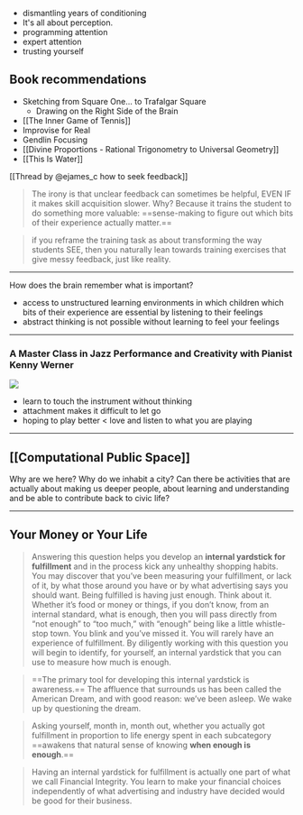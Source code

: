 
- dismantling years of conditioning
- It's all about perception.
- programming attention
- expert attention
- trusting yourself
## Book recommendations

- Sketching from Square One... to Trafalgar Square
	- Drawing on the Right Side of the Brain
- [[The Inner Game of Tennis]]
- Improvise for Real
- Gendlin Focusing
- [[Divine Proportions - Rational Trigonometry to Universal Geometry]]
- [[This Is Water]]

[[Thread by @ejames_c how to seek feedback]]

> The irony is that unclear feedback can sometimes be helpful, EVEN IF it makes skill acquisition slower. Why? Because it trains the student to do something more valuable: ==sense-making to figure out which bits of their experience actually matter.==

>  if you reframe the training task as about transforming the way students SEE, then you naturally lean towards training exercises that give messy feedback, just like reality.

---

How does the brain remember what is important?
- access to unstructured learning environments in which children which bits of their experience are essential by listening to their feelings
- abstract thinking is not possible without learning to feel your feelings

---
### A Master Class in Jazz Performance and Creativity with Pianist Kenny Werner

![](https://youtu.be/Un3p614XExc?si=SrjsgA1PJsEqDSgr)

- learn to touch the instrument without thinking
- attachment makes it difficult to let go
- hoping to play better < love and listen to what you are playing

---
## [[Computational Public Space]]

Why are we here? Why do we inhabit a city? Can there be activities that are actually about making us deeper people, about learning and understanding and be able to contribute back to civic life?

---

## Your Money or Your Life

> Answering this question helps you develop an **internal yardstick for fulfillment** and in the process kick any unhealthy shopping habits. You may discover that you’ve been measuring your fulfillment, or lack of it, by what those around you have or by what advertising says you should want. Being fulfilled is having just enough. Think about it. Whether it’s food or money or things, if you don’t know, from an internal standard, what is enough, then you will pass directly from “not enough” to “too much,” with “enough” being like a little whistle-stop town. You blink and you’ve missed it. You will rarely have an experience of fulfillment. By diligently working with this question you will begin to identify, for yourself, an internal yardstick that you can use to measure how much is enough.

> ==The primary tool for developing this internal yardstick is awareness.== The affluence that surrounds us has been called the American Dream, and with good reason: we’ve been asleep. We wake up by questioning the dream. 

> Asking yourself, month in, month out, whether you actually got fulfillment in proportion to life energy spent in each subcategory ==awakens that natural sense of knowing __when enough is enough__.==

> Having an internal yardstick for fulfillment is actually one part of what we call Financial Integrity. You learn to make your financial choices independently of what advertising and industry have decided would be good for their business.
